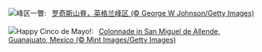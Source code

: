 ![](https://www.bing.com/th?id=OHR.TheRoachesPeakDistrict_ZH-CN2657532467_UHD.jpg&w=1000)峰区一瞥:&nbsp;&ensp;[罗奇斯山脊，英格兰峰区 (© George W Johnson/Getty Images)](https://www.bing.com/th?id=OHR.TheRoachesPeakDistrict_ZH-CN2657532467_UHD.jpg)
<br><br/>
![](https://www.bing.com/th?id=OHR.SanMiguelAllende_EN-US9621237021_UHD.jpg&w=1000)Happy Cinco de Mayo!:&nbsp;&ensp;[Colonnade in San Miguel de Allende, Guanajuato, Mexico (© Mint Images/Getty Images)](https://www.bing.com/th?id=OHR.SanMiguelAllende_EN-US9621237021_UHD.jpg)
<br><br/>
